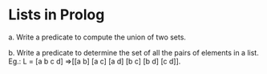# Lists in Prolog
a. Write a predicate to compute the union of two sets.

b. Write a predicate to determine the set of all the pairs of elements in a list. 
 Eg.: L = [a b c d] =>[[a b] [a c] [a d] [b c] [b d] [c d]].
